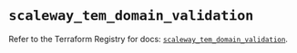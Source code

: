 # `scaleway_tem_domain_validation`

Refer to the Terraform Registry for docs: [`scaleway_tem_domain_validation`](https://registry.terraform.io/providers/scaleway/scaleway/2.42.1/docs/resources/tem_domain_validation).

